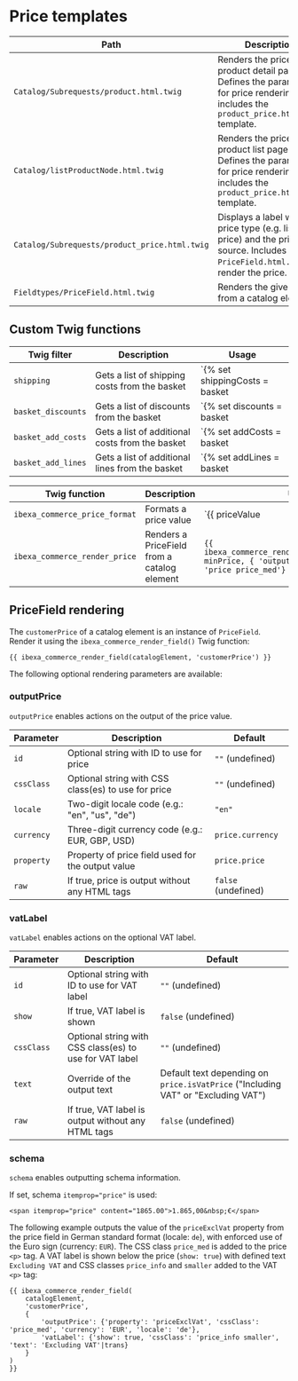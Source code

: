 # Price templates

| Path     | Description       |
| -------- | ----------------- |
| `Catalog/Subrequests/product.html.twig` | Renders the price on product detail page. Defines the parameters for price rendering and includes the `product_price.html.twig` template.|
| `Catalog/listProductNode.html.twig` | Renders the price on product list page. Defines the parameters for price rendering and includes the `product_price.html.twig` template.|
| `Catalog/Subrequests/product_price.html.twig` | Displays a label with the price type (e.g. list price) and the price source. Includes `PriceField.html.twig` to render the price.
| `Fieldtypes/PriceField.html.twig` | Renders the given price from a catalog element. |

## Custom Twig functions

|Twig filter|Description|Usage|
|--- |--- |--- |
|`shipping`|Gets a list of shipping costs from the basket|`{% set shippingCosts = basket|shipping %}`|
|`basket_discounts`|Gets a list of discounts from the basket|`{% set discounts = basket|basket_discounts %}`|
|`basket_add_costs`|Gets a list of additional costs from the basket|`{% set addCosts = basket|basket_add_costs %}`|
|`basket_add_lines`|Gets a list of additional lines from the basket|`{% set addLines = basket|basket_add_lines %}`|

|Twig function|Description|Usage|
|--- |--- |--- |
|`ibexa_commerce_price_format`|Formats a price value|`{{ priceValue|ibexa_commerce_price_format(currency, locale) }}`|
|`ibexa_commerce_render_price`|Renders a PriceField from a catalog element|`{{ ibexa_commerce_render_price(catalogElement, minPrice, { 'outputPrice': {'cssClass': 'price price_med'} }) }}`|

## PriceField rendering

The `customerPrice` of a catalog element is an instance of `PriceField`.
Render it using the `ibexa_commerce_render_field()` Twig function:

``` html+twig
{{ ibexa_commerce_render_field(catalogElement, 'customerPrice') }}
```

The following optional rendering parameters are available:

### outputPrice

`outputPrice` enables actions on the output of the price value.

|Parameter|Description|Default|
|--- |--- |--- |
|`id`|Optional string with ID to use for price|`""` (undefined)|
|`cssClass`|Optional string with CSS class(es) to use for price|`""` (undefined)|
|`locale`|Two-digit locale code (e.g.: "en", "us", "de")|`"en"`|
|`currency`|Three-digit currency code (e.g.: EUR, GBP, USD)|`price.currency`|
|`property`|Property of price field used for the output value|`price.price`|
|`raw`|If true, price is output without any HTML tags|`false` (undefined)|

### vatLabel

`vatLabel` enables actions on the optional VAT label.

|Parameter|Description|Default|
|--- |--- |--- |
|`id`|Optional string with ID to use for VAT label|`""` (undefined)|
|`show`|If true, VAT label is shown|`false` (undefined)|
|`cssClass`|Optional string with CSS class(es) to use for VAT label|`""` (undefined)|
|`text`|Override of the output text|Default text depending on `price.isVatPrice` ("Including VAT" or "Excluding VAT")|
|`raw`|If true, VAT label is output without any HTML tags|`false` (undefined)|

### schema

`schema` enables outputting schema information.

If set, schema `itemprop="price"` is used:

```
<span itemprop="price" content="1865.00">1.865,00&nbsp;€</span>
```

The following example outputs the value of the `priceExclVat` property from the price field in German standard format (locale: `de`),
with enforced use of the Euro sign (currency: `EUR`). 
The CSS class `price_med` is added to the price `<p>` tag.
A VAT label is shown below the price (`show: true`) with defined text `Excluding VAT` and CSS classes `price_info` and `smaller` added to the VAT `<p>` tag:

``` html+twig
{{ ibexa_commerce_render_field(
    catalogElement,
    'customerPrice',
    {
        'outputPrice': {'property': 'priceExclVat', 'cssClass': 'price_med', 'currency': 'EUR', 'locale': 'de'},
        'vatLabel': {'show': true, 'cssClass': 'price_info smaller', 'text': 'Excluding VAT'|trans}
    }
)
}}
```
